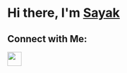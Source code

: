 


# Hi there, I'm [Sayak](https://sayak-dutta.github.io "Portfolio Website")

## Connect with Me:

<img style height="32" width="32" src="https://cdn.jsdelivr.net/npm/simple-icons@v4/icons/facebook.svg" />
